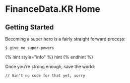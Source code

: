 # FinanceData.KR Home

## Getting Started

Becoming a super hero is a fairly straight forward process:

```
$ give me super-powers
```

{% hint style="info" %}
hint
{% endhint %}

Once you're strong enough, save the world:

```
// Ain't no code for that yet, sorry
```

